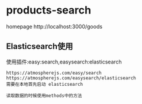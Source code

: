 # products-search

homepage http://localhost:3000/goods

## Elasticsearch使用

使用插件:easy:search,easysearch:elasticsearch

```
https://atmospherejs.com/easy/search
https://atmospherejs.com/easysearch/elasticsearch
需要在本地首先启动 elasticsearch

读取数据的时候使用methods中的方法
```
